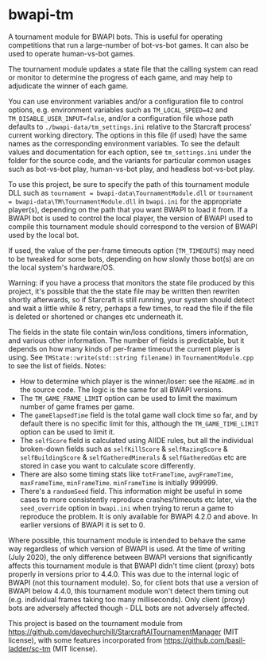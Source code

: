 # bwapi-tm
A tournament module for BWAPI bots. This is useful for operating competitions that run a large-number of bot-vs-bot games. It can also be used to operate human-vs-bot games.

The tournament module updates a state file that the calling system can read or monitor to determine the progress of each game, and may help to adjudicate the winner of each game.

You can use environment variables and/or a configuration file to control options, e.g. environment variables such as `TM_LOCAL_SPEED=42` and `TM_DISABLE_USER_INPUT=false`, and/or a configuration file whose path defaults to `./bwapi-data/tm_settings.ini` relative to the Starcraft process' current working directory. The options in this file (if used) have the same names as the corresponding environment variables. To see the default values and documentation for each option, see `tm_settings.ini` under the folder for the source code, and the variants for particular common usages such as bot-vs-bot play, human-vs-bot play, and headless bot-vs-bot play.

To use this project, be sure to specify the path of this tournament module DLL such as `tournament = bwapi-data\TournamentModule.dll` or `tournament = bwapi-data\TM\TournamentModule.dll` in `bwapi.ini` for the appropriate player(s), depending on the path that you want BWAPI to load it from. If a BWAPI bot is used to control the local player, the version of BWAPI used to compile this tournament module should correspond to the version of BWAPI used by the local bot.

If used, the value of the per-frame timeouts option (`TM_TIMEOUTS`) may need to be tweaked for some bots, depending on how slowly those bot(s) are on the local system's hardware/OS.

Warning: if you have a process that monitors the state file produced by this project, it's possible that the the state file may be written then rewriten shortly afterwards, so if Starcraft is still running, your system should detect and wait a little while & retry, perhaps a few times, to read the file if the file is deleted or shortened or changes etc underneath it.

The fields in the state file contain win/loss conditions, timers information, and various other information. The number of fields is predictable, but it depends on how many kinds of per-frame timeout the current player is using. See `TMState::write(std::string filename)` in `TournamentModule.cpp` to see the list of fields. Notes:
* How to determine which player is the winner/loser: see the `README.md` in the source code. The logic is the same for all BWAPI versions.
* The `TM_GAME_FRAME_LIMIT` option can be used to limit the maximum number of game frames per game.
* The `gameElapsedTime` field is the total game wall clock time so far, and by default there is no specific limit for this, although the `TM_GAME_TIME_LIMIT` option can be used to limit it.
* The `selfScore` field is calculated using AIIDE rules, but all the individual broken-down fields such as `selfKillScore` & `selfRazingScore` & `selfBuildingScore` & `selfGatheredMinerals` & `selfGatheredGas` etc are stored in case you want to calculate score differently.
* There are also some timing stats like `totFrameTime`, `avgFrameTime`, `maxFrameTime`, `minFrameTime`. `minFrameTime` is initially 999999.
* There's a `randomSeed` field. This information might be useful in some cases to more consistently reproduce crashes/timeouts etc later, via the `seed_override` option in `bwapi.ini` when trying to rerun a game to reproduce the problem. It is only available for BWAPI 4.2.0 and above. In earlier versions of BWAPI it is set to 0.

Where possible, this tournament module is intended to behave the same way regardless of which version of BWAPI is used. At the time of writing (July 2020), the only difference between BWAPI versions that significantly affects this tournament module is that BWAPI didn't time client (proxy) bots properly in versions prior to 4.4.0. This was due to the internal logic of BWAPI (not this tournament module). So, for client bots that use a version of BWAPI below 4.4.0, this tournament module won't detect them timing out (e.g. individual frames taking too many milliseconds). Only client (proxy) bots are adversely affected though - DLL bots are not adversely affected.

This project is based on the tournament module from https://github.com/davechurchill/StarcraftAITournamentManager (MIT license), with some features incorporated from https://github.com/basil-ladder/sc-tm (MIT license).